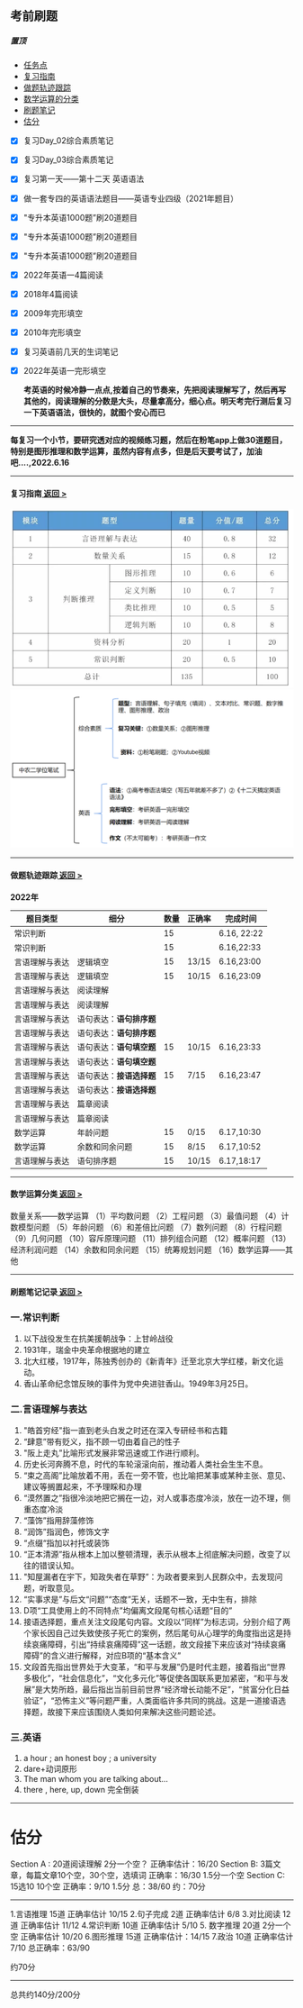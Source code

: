 ## 考前刷题

##### <span id="top">置顶</span><br>

* [任务点](#task)
* [复习指南](#tip)
* [做题轨迹跟踪](#number)
* [数学运算的分类](#p1)
* [刷题笔记](#note2)
* [估分](#gufen)

- [x] 复习Day_02综合素质笔记
- [x] 复习Day_03综合素质笔记
- [x] 复习第一天——第十二天 英语语法
- [x] 做一套专四的英语语法题目——英语专业四级（2021年题目）
- [x] "专升本英语1000题”刷20道题目
- [x] "专升本英语1000题”刷20道题目
- [x] "专升本英语1000题”刷20道题目
- [x] 2022年英语一4篇阅读
- [x] 2018年4篇阅读
- [x] 2009年完形填空
- [x] 2010年完形填空
- [x] 复习英语前几天的生词笔记
- [x] 2022年英语一完形填空
  <br>
  
  <b>考英语的时候冷静一点点,按着自己的节奏来，先把阅读理解写了，然后再写其他的，阅读理解的分数是大头，尽量拿高分，细心点。明天考完行测后复习一下英语语法，很快的，就图个安心而已</b>

----


<b>每复习一个小节，要研究透对应的视频练习题，然后在粉笔app上做30道题目，特别是图形推理和数学运算，虽然内容有点多，但是后天要考试了，加油吧....,2022.6.16</b>

---

#### <span id="tip">复习指南<span>[  返回 >](#top)


<img src="./img/p1.png">
<img src="./img/p2.png">

----

#### <span id="number">做题轨迹跟踪<span>[  返回 >](#top)

<b>2022年</b><br>

|  题目类型  | 细分 | 数量 | 正确率|完成时间 |
| ----- | --- | --- |--|----|
| 常识判断| | 15 | | 6.16, 22:22 |
| 常识判断|| 15| |6.16,22:33|
|言语理解与表达|逻辑填空|15|13/15|6.16,23:00 |
|言语理解与表达|逻辑填空|15|10/15 |6.16,23:09|
|言语理解与表达|阅读理解| | |
|言语理解与表达|阅读理解| | |
|言语理解与表达|语句表达：<b>语句排序题</b>| | |
|言语理解与表达|语句表达：<b>语句排序题</b>| | |
|言语理解与表达|语句表达：<b>语句填空题</b>|15|10/15|6.16,23:33|
|言语理解与表达|语句表达：<b>语句填空题</b>| | |
|言语理解与表达|语句表达：<b>接语选择题</b>|15|7/15|6.16,23:47|
|言语理解与表达|语句表达：<b>接语选择题</b>| | |
|言语理解与表达|篇章阅读| | |
|言语理解与表达|篇章阅读| | |
|数学运算|年龄问题|15|0/15|6.17,10:30|
|数学运算|余数和同余问题|15|8/15|6.17,10:52|
|言语理解与表达|语句排序题|15|10/15|6.17,18:17|




----

#### <span id="p1">数学运算分类</span>[  返回 >](#top)


数量关系——数学运算
（1）平均数问题
（2）工程问题
（3）最值问题
（4）计数模型问题
（5）年龄问题
（6）和差倍比问题
（7）数列问题
（8）行程问题
（9）几何问题
（10）容斥原理问题
（11）排列组合问题
（12）概率问题
（13）经济利润问题
（14）余数和同余问题
（15）统筹规划问题
（16）数学运算——其他

----


#### <span id="note2">刷题笔记记录<span>[  返回 >](#top)

### 一.常识判断
1. 以下战役发生在抗美援朝战争：上甘岭战役
2. 1931年，瑞金中央革命根据地的建立
3. 北大红楼，1917年，陈独秀创办的《新青年》迁至北京大学红楼，新文化运动。
4. 香山革命纪念馆反映的事件为党中央进驻香山。1949年3月25日。


### 二.言语理解与表达
1. "皓首穷经"指一直到老头白发之时还在深入专研经书和古籍
2. “肆意”带有贬义，指不顾一切由着自己的性子
3. "阪上走丸”比喻形式发展非常迅速或工作进行顺利。
4. 历史长河奔腾不息，时代的车轮滚滚向前，推动着人类社会生生不息。
5. “束之高阁”比喻放着不用，丢在一旁不管，也比喻把某事或某种主张、意见、建议等搁置起来，不予理睬和办理
6. “漠然置之”指很冷淡地把它搁在一边，对人或事态度冷淡，放在一边不理，侧重态度冷淡
7. “藻饰”指用辞藻修饰
8. “润饰”指润色，修饰文字
9. “点缀“指加以衬托或装饰
10. “正本清源”指从根本上加以整顿清理，表示从根本上彻底解决问题，改变了以往的错误认知。
11. "知屋漏者在宇下，知政失者在草野”：为政者要来到人民群众中，去发现问题，听取意见。
12. “实事求是”与后文“问题”“态度”无关，话题不一致，无中生有，排除
13. D项“工具使用上的不同特点”均偏离文段尾句核心话题“目的”
14. 接语选择题，重点关注文段尾句内容。文段以“同样”为标志词，分别介绍了两个家长因自己过失致使孩子死亡的案例，然后尾句从心理学的角度指出这是持续哀痛障碍，引出“持续哀痛障碍”这一话题，故文段接下来应该对“持续哀痛障碍”的含义进行解释，对应B项的“基本含义”
15. 文段首先指出世界处于大变革，“和平与发展”仍是时代主题，接着指出“世界多极化”，“社会信息化”，“文化多元化”等促使各国联系更加紧密，“和平与发展”是大势所趋，最后指出当前目前世界“经济增长动能不足”，“贫富分化日益验证”，“恐怖主义”等问题严重，人类面临许多共同的挑战。这是一道接语选择题，故接下来应该围绕人类如何来解决这些问题论述。



### 三.英语
1. a hour ; an honest boy ; a university
2. dare+动词原形
3. The man whom you are talking about...
4. there , here, up, down 完全倒装
  








  ----

# <span id="gufen">估分<spand>

  Section A : 20道阅读理解  2分一个空？
正确率估计：16/20
Section B: 
3篇文章，每篇文章10个空，30个空，选填词
正确率：16/30  1.5分一个空
Section C: 
15选10  10个空
正确率：9/10   1.5分
总：38/60
约：70分

--------------------------------------------------

1.言语推理  15道
正确率估计 10/15
2.句子完成  2道
正确率估计  6/8
3.对比阅读  12道
正确率估计 11/12
4.常识判断  10道
正确率估计 5/10
5. 数字推理  20道  2分一个空
正确率估计 10/20
6.图形推理  15道
正确率估计：14/15
7.政治  10道
正确率估计 7/10
总正确率：63/90

约70分

----------------------------------------------------
总共约140分/200分